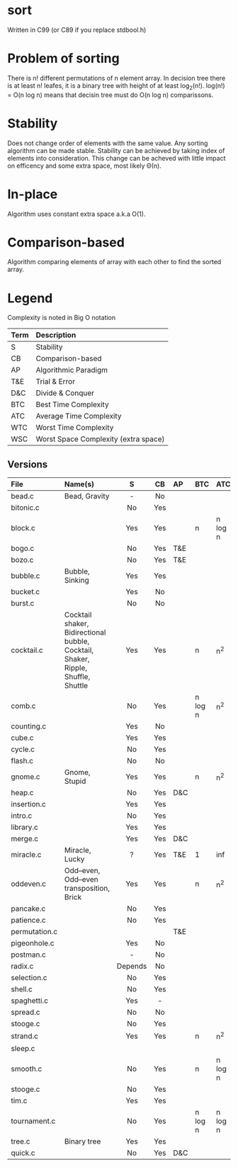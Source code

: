 # sort
Written in C99 (or C89 if you replace stdbool.h)

# Problem of sorting
There is n! different permutations of n element array.
In decision tree there is at least n! leafes, it is a binary tree with height of at least log<sub>2</sub>(n!).
log(n!) = O(n log n) means that decisin tree must do O(n log n) comparissons.

# Stability
Does not change order of elements with the same value.
Any sorting algorithm can be made stable. 
Stability can be achieved by taking index of elements into consideration.
This change can be acheved with little impact on efficency and some extra space, most likely Θ(n).

# In-place
Algorithm uses constant extra space a.k.a O(1).

# Comparison-based
Algorithm comparing elements of array with each other to find the sorted array.

# Legend
Complexity is noted in Big O notation

| Term | Description                          |
|:-----|:-------------------------------------|
| S    | Stability                            |
| CB   | Comparison-based                     |
| AP   | Algorithmic Paradigm                 |
| T&E  | Trial & Error                        |
| D&C  | Divide & Conquer                     |
| BTC  | Best Time Complexity                 |
| ATC  | Average Time Complexity              |
| WTC  | Worst Time Complexity                |
| WSC  | Worst Space Complexity (extra space) |

## Versions

| File          | Name(s)                                                                           |  S  | CB  | AP  |   BTC   | ATC | WTC | WSC |
|:--------------|:----------------------------------------------------------------------------------|:---:|:---:|:----|:--------|:----|:----|:---:|
| bead.c        | Bead, Gravity                                                                     | -   | No  |     |                      |                         |                       |
| bitonic.c     |                                                                                   | No  | Yes |     |                      |                         |                       |
| block.c       |                                                                                   | Yes | Yes |     | n       | n log n | n log n | 1 |
| bogo.c        |                                                                                   | No  | Yes | T&E |                      |                         |                       |
| bozo.c        |                                                                                   | No  | Yes | T&E |                      |                         |                       |
| bubble.c      | Bubble, Sinking                                                                   | Yes | Yes |     |                      |                         |                       |
| bucket.c      |                                                                                   | Yes | No  |     |                      |                         |                       |
| burst.c       |                                                                                   | No  | No  |     |                      |                         |                       |
| cocktail.c    | Cocktail shaker, Bidirectional bubble, Cocktail, Shaker, Ripple, Shuffle, Shuttle | Yes | Yes |     | n       | n<sup>2</sup> | n<sup>2</sup> | 1 |
| comb.c        |                                                                                   | No  | Yes |     | n log n | n<sup>2</sup> | n<sup>2</sup> | 1 |
| counting.c    |                                                                                   | Yes | No  |     |                      |                         |                       |
| cube.c        |                                                                                   | Yes | Yes |     |                      |                         |                       |
| cycle.c       |                                                                                   | No  | Yes |     |                      |                         |                       |
| flash.c       |                                                                                   | No  | No  |     |                      |                         |                       |
| gnome.c       | Gnome, Stupid                                                                     | Yes | Yes |     | n       | n<sup>2</sup> | n<sup>2</sup> | 1 |
| heap.c        |                                                                                   | No  | Yes | D&C |                      |                         |                       |
| insertion.c   |                                                                                   | Yes | Yes |     |                      |                         |                       |
| intro.c       |                                                                                   | No  | Yes |     |                      |                         |                       |
| library.c     |                                                                                   | Yes | Yes |     |                      |                         |                       |
| merge.c       |                                                                                   | Yes | Yes | D&C |                      |                         |                       |                        
| miracle.c     | Miracle, Lucky                                                                    | ?   | Yes | T&E | 1       | inf           | inf          | 1 |
| oddeven.c     | Odd–even, Odd–even transposition, Brick                                           | Yes | Yes |     | n       | n<sup>2</sup> | n<sup>2</sup> | 1 |
| pancake.c     |                                                                                   | No  | Yes |     |                      |                         |                       |
| patience.c    |                                                                                   | No  | Yes |     |                      |                         |                       |
| permutation.c |                                                                                   |     |     | T&E |                      |                         |                       |
| pigeonhole.c  |                                                                                   | Yes | No  |     |                      |                         |                       |
| postman.c     |                                                                                   | -   | No  |     |                      |                         |                       |
| radix.c       |                                                                                   | Depends | No  |     |                      |                         |                       |
| selection.c   |                                                                                   | No  | Yes |     |                      |                         |                       |
| shell.c       |                                                                                   | No  | Yes |     |                      |                         |                       |
| spaghetti.c   |                                                                                   | Yes | -   |     |                      |                         |                       |
| spread.c      |                                                                                   | No  | No  |     |                      |                         |                       |
| stooge.c      |                                                                                   | No  | Yes |     |                      |                         |                       |
| strand.c      |                                                                                   | Yes | Yes |     | n       | n<sup>2</sup> | n<sup>2</sup> | n |
| sleep.c       |                                                                                   |     |     |     |                      |                         |                       |
| smooth.c      |                                                                                   | No  | Yes |     | n       | n log n | n log n | 1 |
| stooge.c      |                                                                                   | No  | Yes |     |                      |                         |                       |
| tim.c         |                                                                                   | Yes | Yes |     |                      |                         |                       |
| tournament.c  |                                                                                   | No  | Yes |     | n log n | n log n        | n log n | n |                       |
| tree.c        | Binary tree                                                                       | Yes | Yes |     |                      |                         |                       |
| quick.c       |                                                                                   | No  | Yes | D&C |                      |                         |                       |
